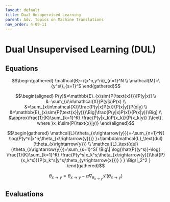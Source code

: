 ```yaml
---
layout: default
title: Dual Unsupervised Learning
parent: Adv. Topics on Machine Translations
nav_order: 4-09-11
---
```


# Dual Unsupervised Learning \(DUL\)

## Equations

$$\begin{gathered}
\mathcal{B}=\{x^n,y^n\}_{n=1}^N \\
\mathcal{M}=\{y^s\}_{s=1}^S
\end{gathered}$$

$$\begin{aligned}
P(y)&=\mathbb{E}_{x\sim{P(\text{x})}}[P(y|x)] \\
&=\sum_{x\in\mathcal{X}}P(y|x)P(x) \\
&=\sum_{x\in\mathcal{X}}\frac{P(y|x)P(x)}{P(x|y)}P(x|y) \\
&=\mathbb{E}_{x\sim{P(\text{x}|y)}}\Big[\frac{P(y|x)P(x)}{P(x|y)}\Big] \\
&\approx\frac{1}{K}\sum_{k=1}^K{
    \frac{P(y|x_k)P(x_k)}{P(x_k|y)}
}\text{, where }x_k\sim{P(\text{x}|y)}
\end{aligned}$$

$$\begin{gathered}
\mathcal{L}(\theta_{x\rightarrow{y}})=-\sum_{n=1}^N{
    \log{P(y^n|x^n;\theta_{x\rightarrow{y}})}
}+\lambda\mathcal{L}_\text{dul}(\theta_{x\rightarrow{y}}) \\
\mathcal{L}_\text{dul}(\theta_{x\rightarrow{y}})=\sum_{s=1}^S{
    \Big\|
        \log{\hat{P}(y^s)}-\log{
            \frac{1}{K}\sum_{k=1}^K{
                \frac{P(y^s|x_k^s;\theta_{x\rightarrow{y}})\hat{P}(x_k^s)}{P(x_k^s|y^s;\theta_{y\rightarrow{x}})}
            }
        }
    \Big\|_2^2
}
\end{gathered}$$

$$
\theta_{x\rightarrow{y}}=\theta_{x\rightarrow{y}}-\alpha\nabla_{\theta_{x\rightarrow{y}}}\mathcal{L}(\theta_{x\rightarrow{y}})
$$

## Evaluations
